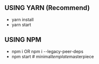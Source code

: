 ## USING YARN (Recommend)

- yarn install
- yarn start

## USING NPM

- npm i OR npm i --legacy-peer-deps
- npm start
#   m i n i m a l _ t e m p l a t e _ m a s t e r p i e c e  
 